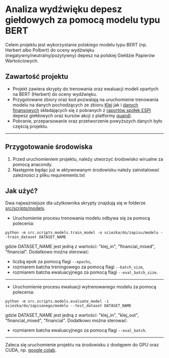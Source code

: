 # Analiza wydźwięku depesz giełdowych za pomocą modelu typu BERT

Celem projektu jest wykorzystanie polskiego modelu typu BERT (np. Herbert albo Polbert) do oceny wydźwięku (negatywny/neutralny/pozytywny) depesz na polskiej Giełdzie Papierów Wartościowych.

## Zawartość projektu
- Projekt zawiera skrypty do trenowania oraz ewaluacji modeli opartych na BERT (Herbert) do oceny wydźwięku.
- Przygotowane zbiory oraz kod pozwalają na uruchomienie trenowania modelu na danych pochodzących ze zbioru [Klej](https://klejbenchmark.com/tasks/#polemo2.0-in)
jak i [danych finansowych](data/annotated) składających się z pobranych z [raportów spółek ESPI](http://infostrefa.com/infostrefa/pl/raporty/espi/biezace,0,0,0,1) depesz giełdowych oraz kursów akcji z platformy [quandl](https://www.quandl.com/data/WSE-Warsaw-Stock-Exchange-GPW).
- Pobranie, przeparsowanie oraz przetworzenie powyższych danych było częścią projektu.
---
## Przygotowanie środowiska
1. Przed uruchomieniem projektu, należy utworzyć środowisko wirualne za pomocą anacondy.
2. Następnie będąc już w aktywowanym środowisku należy zainstalować zależności z pliku requirements.txt
## Jak użyć?
Dwa najważniejsze dla użytkownika skrypty znajdują się w folderze [src/scripts/models](src/scripts/models/).

- Uruchomienie procesu trenowania modelu odbywa się za pomocą polecenia:
```
python -m src.scripts.models.train_model -o sciezka/do/zapisu/modelu --train_dataset DATASET_NAME
```

gdzie DATASET_NAME jest jedną z wartości: "klej_in", "financial_mixed", "financial".
Dodatkowo można sterować:
- liczbą epok za pomocą flagi ```--epochs```, 
- rozmiarem batcha treningowego za pomocą flagi ```--batch_size```, 
- rozmiarem batcha ewaluacyjnego za pomocą flagi ```--eval_batch_size```.  
---
- Uruchomienie procesu ewaluacji wytrenowanego modelu za pomocą polecenia:
```
python -m src.scripts.models.evaluate_model -i sciezka/do/zapisanego/modelu --test_dataset DATASET_NAME
```
gdzie DATASET_NAME jest jedną z wartości: "klej_in", "klej_out", "financial_mixed", "financial".
Dodatkowo można sterować:
- rozmiarem batcha ewaluacyjnego za pomocą flagi ```--eval_batch```.

---
Zaleca się uruchomienie projektu na środowisku z dostępem do GPU oraz CUDA, np. [google colab](https://colab.research.google.com/).
